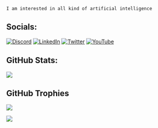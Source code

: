 ```
I am interested in all kind of artificial intelligence
```
## Socials:
[![Discord](https://img.shields.io/badge/Discord-%237289DA.svg?logo=discord&logoColor=white)](https://discord.gg/xpolestarx) [![LinkedIn](https://img.shields.io/badge/LinkedIn-%230077B5.svg?logo=linkedin&logoColor=white)](https://linkedin.com/in/https://www.linkedin.com/in/seyfullah-korkmaz-pole) [![Twitter](https://img.shields.io/badge/Twitter-%231DA1F2.svg?logo=Twitter&logoColor=white)](https://twitter.com/seyfosphere) [![YouTube](https://img.shields.io/badge/YouTube-%23FF0000.svg?logo=YouTube&logoColor=white)](https://youtube.com/@Seyfosphere) 

## GitHub Stats:
![](https://github-readme-streak-stats.herokuapp.com/?user=xPoleStarx&theme=dark&hide_border=false)<br/>


## GitHub Trophies
![](https://github-profile-trophy.vercel.app/?username=xPoleStarx&theme=radical&no-frame=false&no-bg=false&margin-w=4)

[![](https://visitcount.itsvg.in/api?id=xPoleStarx&icon=0&color=0)](https://visitcount.itsvg.in)
<!-- Proudly created with GPRM ( https://gprm.itsvg.in ) -->
